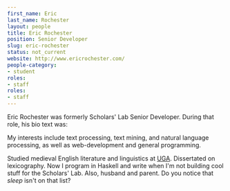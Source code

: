 ```yaml
---
first_name: Eric
last_name: Rochester
layout: people
title: Eric Rochester
position: Senior Developer
slug: eric-rochester
status: not_current
website: http://www.ericrochester.com/
people-category:
- student
roles:
- staff
roles:
- staff
---
```


Eric Rochester was formerly Scholars' Lab Senior Developer. During that role, his bio text was:

My interests include text processing, text mining, and natural language processing, as well as web-development and general programming.

Studied medieval English literature and linguistics at [UGA](http://www.english.uga.edu/). Dissertated on lexicography. Now I program in Haskell and write when I'm not building cool stuff for the Scholars' Lab. Also, husband and parent. Do you notice that _sleep_ isn't on that list?
